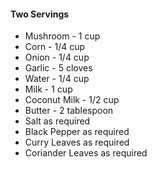 #### Two Servings
* Mushroom - 1 cup
* Corn - 1/4 cup 
* Onion - 1/4 cup
* Garlic - 5 cloves
* Water - 1/4 cup
* Milk - 1 cup
* Coconut Milk - 1/2 cup
* Butter - 2 tablespoon
* Salt as required
* Black Pepper as required
* Curry Leaves as required
* Coriander Leaves as required